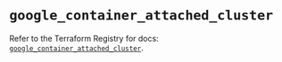# `google_container_attached_cluster`

Refer to the Terraform Registry for docs: [`google_container_attached_cluster`](https://registry.terraform.io/providers/hashicorp/google/6.11.0/docs/resources/container_attached_cluster).
